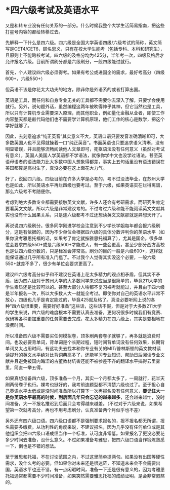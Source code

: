 # *四六级考试及英语水平

又是和转专业没有任何关系的一部分。什么时候我整个大学生活简易指南，把这些打星号内容的都给转移过去。

先解释一下什么是四六级。四六级是全国大学英语四级/六级考试的简称，英文简写是CET4/CET6，顾名思义，只有在校大学生能考（包括专科、本科和研究生），且原则上不能跨校考试。四六级的及格分均为425分，半年考一次，四级及格后才允许报名六级。目前所谓刷分都是六级刷分，一般四级能过就行。

首先，个人建议四六级必须得考。如果有考公或进国企的需求，最好考高分（四级600+，六级550+）

但英语不该是你花太大功夫的地方，除非你是外语系的或者打算出国。

英语是工具，而任何和自身专业无关的工具都不需要你去深入了解，只要学会使用就行。另外，说句题外话，虽然编程这两年被吹得神乎其神，但它当然也是工具，所以只有计算机专业需要深入原理，而其他职业，例如量化金融从业者，即使工作内容整天都是敲代码他们也不需要学计算机原理，他们工作的核心是数学，把这个学好就够了。

因此，去刻意追求“纯正英音”其实意义不大，英语口语只要发音准确清晰即可，大多数英国人也不见得就操着一口“纯正英音”。书面英语也只要追求语义清晰，没有明显错误，并且能够流畅阅读他人文章即可，死抠语法没有任何意义（虽然对考试有意义），英国人美国人学英语都不学语法，就像你学中文也没学过语法。甚至英语母语者的语法能力比大多数中国人想象得都差，事实上五句话里没有语法错误在美国都算是高材生了，真没必要在这上面花大力气。

好了，说回四六级。四级目前在许多大学是必考的，考不过没法毕业，在苏州大学也是如此，所以英语水平再烂四级也要考过。至于六级，如果英语实在烂得离谱，那么六级考不考随便你。

考虑到绝大多数专业都需要接触英文文献，许多人还会有考研需求，而研究生肯定要看英文文献，所以六级是非常建议考的。不过考过六级和能不能阅读英文文献其实也没有什么因果关系，只是连六级都考不过还想读英文文献那就是异想天开了。

再说说四六级刷分。很多同学刚进学校会注意到不少学长学姐每年都会报六级刷分，这是有依据的，因为不少单位会根据四六级的具体分数评判你的英语水平（如果你没考雅思托福的话，如果考了肯定就按雅思托福算了），尤其是国企。很多单位会要求四级550+或是六级500+才能进入，有一些会更高，甚至少部分西方高校也是认四六级分数的，只是标准会非常高。刷分的目的一般是六级600+，这样就能保证通过几乎所有准入门槛了。不过我个人觉得其实没这个必要，一般六级550+就差不多了，很少有单位会要求更高了。

建议四六级考高分似乎和不建议在英语上花太多精力的观点相矛盾，但其实不矛盾，因为四六级对于苏州大学的大多数同学来说应当是很简单的，毕竟211大学的学生素质还是比较可以的。甚至大部分人啥都不复习裸考就能过，并且由于四六级是半年报名一次，所以大多数人大一就能全考过。即使你对自己的英语水平非常不放心，四级也几乎是肯定能过的，毕竟425就及格了。真没必要听网上说的各种“四六级很重要，需要好好准备”这些话，这些话不假，但是对于大多数211大学的学生来说，四六级的难度根本不需要认真去准备，更何况很多时候我们有竞赛、保研等各种更加重要的任务需要去完成，花太多精力在四六级上，其实是变相地在浪费时间。

所以准备四六级不需要买任何模拟卷，顶多刷两套卷子就够了，再多就是浪费时间。也没必要背单词，背单词是个长期过程，短时间背单词没有任何效果，长期背单词又太占用时间，有这功夫去找本和你专业有关的MIT/普林斯顿的英文教材读读提升的英文水平绝对比背词典高多了，还能学习专业知识、帮助日后阅读专业文献并且避免被国内晦涩的古董教材坑害还能不被参差不齐的翻译水平搞得云里雾里，简直一举五得。

如果真想准备四六级，顶多准备一个月，其实一个月都太多了，一周就行，花半天刷两份卷子也行。裸考也挺好的，我考前连题型都不清楚六级也过了。至于担心自己英语水平太低或是没时间准备所以打算下一次再报名没有任何意义，**要记住大一是你英语水平最高的时候，到后面几年只会忘记的越来越多**，还会越来越忙，没时间准备，大一不报名推迟到后面只会考得越来越差。（不过对于六级来说，如果希望第一次就考高分，再也不用考虑刷分，认真准备两个月似乎也不差）

另外还有四六级口语。四六级口语都不是强制要求报名的，报不报名都无所谓，报名需要多缴费。从功利性的角度来说，不建议报名，因为几乎没有任何单位或是其他组织会把四六级口语成绩当作一个标准，认可度非常低。如果报名了更没必要花多少时间去准备，没什么意义。不过如果准备考雅思，把四六级口语当作锻炼熟悉一下，倒也是不错的想法。

至于雅思和托福，不在讨论范围之内，不过这里简单提两句。如果没有出国等硬性需求，没什么考的必要。但如果你对未来还是很迷茫，不知道未来会不会需要出国，英语水平也还不错，有一点闲暇时间，准备一下还是很有意义的，因为考雅思托福通常都需要不少时间准备，如果突然需要雅思托福的成绩证明，是会非常煎熬的。